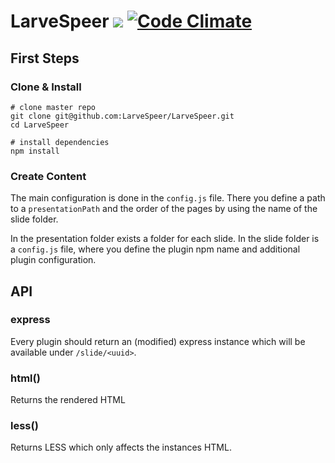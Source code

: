 # LarveSpeer ![](https://travis-ci.org/LarveSpeer/LarveSpeer.svg?branch=master) [![Code Climate](https://codeclimate.com/github/LarveSpeer/LarveSpeer/badges/gpa.svg)](https://codeclimate.com/github/LarveSpeer/LarveSpeer)


## First Steps

### Clone & Install
````shell
# clone master repo
git clone git@github.com:LarveSpeer/LarveSpeer.git
cd LarveSpeer

# install dependencies
npm install
````

### Create Content

The main configuration is done in the `config.js` file. There you define a path to a `presentationPath` and the order of the pages by using the name of the slide folder.

In the presentation folder exists a folder for each slide. In the slide folder is a `config.js` file, where you define the plugin npm name and additional plugin configuration.




## API

### express
Every plugin should return an (modified) express instance which will be available under `/slide/<uuid>`.

### html()
Returns the rendered HTML

### less()
Returns LESS which only affects the instances HTML.
